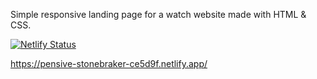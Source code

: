 Simple responsive landing page for a watch website made with HTML &amp; CSS. 

[![Netlify Status](https://api.netlify.com/api/v1/badges/e8ff4760-66db-4e24-b190-9c1300212622/deploy-status)](https://app.netlify.com/sites/pensive-stonebraker-ce5d9f/deploys)

https://pensive-stonebraker-ce5d9f.netlify.app/
